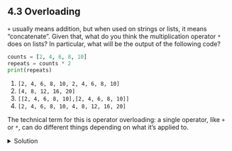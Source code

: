 
## 4.3 Overloading

```+``` usually means addition, but when used on strings or lists, it means “concatenate”. Given that, what do you think the multiplication operator ```*``` does on lists? In particular, what will be the output of the following code?

```python
counts = [2, 4, 6, 8, 10]
repeats = counts * 2
print(repeats)
```

1. ```[2, 4, 6, 8, 10, 2, 4, 6, 8, 10]```
1. ```[4, 8, 12, 16, 20]```
1. ```[[2, 4, 6, 8, 10],[2, 4, 6, 8, 10]]```
1. ```[2, 4, 6, 8, 10, 4, 8, 12, 16, 20]```

The technical term for this is operator overloading: a single operator, like ```+``` or ```*```, can do different things depending on what it’s applied to.

<details>
<summary>
Solution
</summary>

The multiplication operator ```*``` used on a list replicates elements of the list and concatenates them together:
<br/>
<code>
[2, 4, 6, 8, 10, 2, 4, 6, 8, 10]
</code>
<br/>
It’s equivalent to:
<br/>
<code>
counts + counts
</code>
<details>

[Episode 5 exercise 1](episode5_ex1.md)
